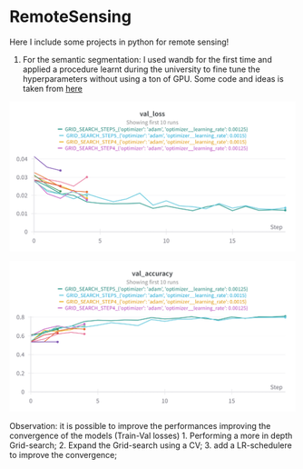 # RemoteSensing
Here I include some projects in python for remote sensing!


1. For the semantic segmentation:
   I used wandb for the first time and applied a procedure learnt during the university to fine tune the hyperparameters without using a ton of GPU.
   Some code and ideas is taken from [here](https://www.youtube.com/@DigitalSreeni)


  ![img1](https://github.com/SimBoex/RemoteSensing/blob/6e393f39eda12bb88a09781afa3442b7f800336c/Wandb_images/W%26B%20Chart%2025_06_2024%2C%2015_45_00.png)

  ![img1](https://github.com/SimBoex/RemoteSensing/blob/6e393f39eda12bb88a09781afa3442b7f800336c/Wandb_images/W%26B%20Chart%2025_06_2024%2C%2015_44_46.png)


  Observation: it is possible to improve the performances improving the convergence of the models (Train-Val losses)
     1. Performing a more in depth Grid-search;
     2. Expand the Grid-search using a CV;
     3. add a LR-schedulere to improve the convergence;


